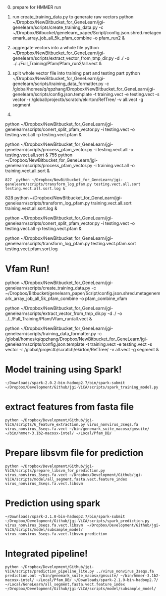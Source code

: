 0. prepare for HMMER run


1. run create_training_data.py to generate raw vectors 
python ~/Dropbox/NewBitbucket_for_GeneLearn/jgi-genelearn/scripts/create_training_data.py -c ~/Dropbox/Bitbucket/genelearn_paper/Script/config.json.shred.metagenemark_array_job_all_5k_pfam_combine -o pfam_run2 &

2. aggregate vectors into a whole file
python ~/Dropbox/NewBitbucket_for_GeneLearn/jgi-genelearn/scripts/extract_vector_from_tmp_dir.py  -d ./ -o ../../Full_Training/Pfam/Pfam_run2/all.vect &

3. split whole vector file into training part and testing part
python ~/Dropbox/NewBitbucket_for_GeneLearn/jgi-genelearn/scripts/training_data_formatter.py -c /global/homes/q/qpzhang/Dropbox/NewBitbucket_for_GeneLearn/jgi-genelearn/scripts/config.json.template -t training.vect -e testing.vect -s vector -r /global/projectb/scratch/ekirton/RefTree/ -v all.vect -g segment

4. 
  python ~/Dropbox/NewBitbucket_for_GeneLearn/jgi-genelearn/scripts/conert_split_pfam_vector.py -i testing.vect -o testing.vect.all -p testing.vect.pfam &
  

python ~/Dropbox/NewBitbucket_for_GeneLearn/jgi-genelearn/scripts/process_pfam_vector.py -i testing.vect.all  -o testing.vect.all.sort &
  755  python ~/Dropbox/NewBitbucket_for_GeneLearn/jgi-genelearn/scripts/process_pfam_vector.py -i training.vect.all -o training.vect.all.sort &
  
  
    827  python ~/Dropbox/NewBitbucket_for_GeneLearn/jgi-genelearn/scripts/transform_log_pfam.py testing.vect.all.sort testing.vect.all.sort.log &
  828  python ~/Dropbox/NewBitbucket_for_GeneLearn/jgi-genelearn/scripts/transform_log_pfam.py training.vect.all.sort training.vect.all.sort.log &
  
  
  python ~/Dropbox/NewBitbucket_for_GeneLearn/jgi-genelearn/scripts/conert_split_pfam_vector.py -i testing.vect -o testing.vect.all -p testing.vect.pfam &
  
  python ~/Dropbox/NewBitbucket_for_GeneLearn/jgi-genelearn/scripts/transform_log_pfam.py testing.vect.pfam.sort testing.vect.pfam.sort.log
  
  
 Vfam Run!
====
 python ~/Dropbox/NewBitbucket_for_GeneLearn/jgi-genelearn/scripts/create_training_data.py -c ~/Dropbox/Bitbucket/genelearn_paper/Script/config.json.shred.metagenemark_array_job_all_5k_pfam_combine -o pfam_combine_vfam

 python ~/Dropbox/NewBitbucket_for_GeneLearn/jgi-genelearn/scripts/extract_vector_from_tmp_dir.py  -d ./ -o ../../Full_Training/Pfam/Vfam_run/all.vect &

  python ~/Dropbox/NewBitbucket_for_GeneLearn/jgi-genelearn/scripts/training_data_formatter.py -c /global/homes/q/qpzhang/Dropbox/NewBitbucket_for_GeneLearn/jgi-genelearn/scripts/config.json.template -t training.vect -e testing.vect -s vector -r /global/projectb/scratch/ekirton/RefTree/ -v all.vect -g segment &

  
Model training using Spark!
===
```angular2html
~/Downloads/spark-2.0.2-bin-hadoop2.7/bin/spark-submit ~/Dropbox/Development/Github/jgi-ViCA/scripts/spark_training_model.py
```

extract features from fasta file
====
```angular2html
python ~/Dropbox/Development/Github/jgi-ViCA/scripts/6_feature_extraction.py virus_nonvirus_3seqs.fa virus_nonvirus_3seqs.fa.vect ~/bin/genemark_suite_macosx/gmsuite/ ~/bin/hmmer-3.1b2-macosx-intel/ ~/Local/Pfam_DB/
```

Prepare libsvm file for prediction
===
```angular2html
python ~/Dropbox/Development/Github/jgi-ViCA/scripts/prepare_libsvm_for_prediction.py virus_nonvirus_3seqs.fa.vect ~/Dropbox/Development/Github/jgi-ViCA/scripts/model/all_segment.fasta.vect.feature_index virus_nonvirus_3seqs.fa.vect.libsvm
```

Prediction using spark
====
```angular2html
~/Downloads/spark-2.1.0-bin-hadoop2.7/bin/spark-submit ~/Dropbox/Development/Github/jgi-ViCA/scripts/spark_prediction.py virus_nonvirus_3seqs.fa.vect.libsvm  ~/Dropbox/Development/Github/jgi-ViCA/scripts/model/subsample_model/ virus_nonvirus_3seqs.fa.vect.libsvm.prediction
```

Integrated pipeline!
====
```angular2html
python ~/Dropbox/Development/Github/jgi-ViCA/scripts/prediction_pipeline_lite.py ../virus_nonvirus_3seqs.fa prediction.out ~/bin/genemark_suite_macosx/gmsuite/ ~/bin/hmmer-3.1b2-macosx-intel/ ~/Local/Pfam_DB/ ~/Downloads/spark-2.1.0-bin-hadoop2.7/ ~/Local/GeneLearn/all_segment.fasta.vect.feature_index ~/Dropbox/Development/Github/jgi-ViCA/scripts/model/subsample_model/
```
